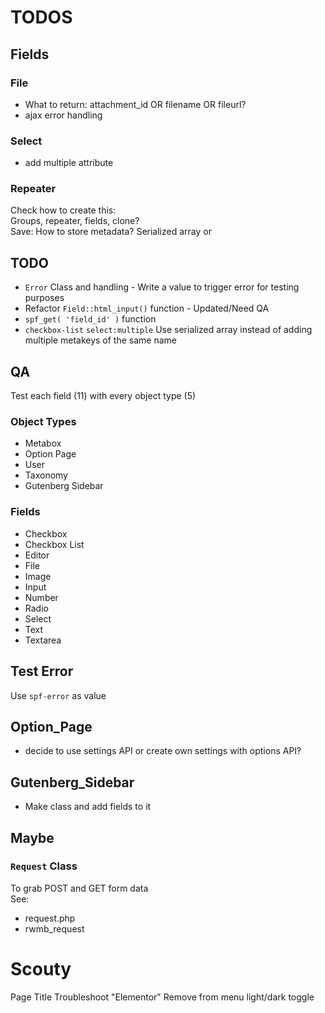 # TODOS

## Fields
### File 
- What to return: attachment_id OR filename OR fileurl?
- ajax error handling

### Select
- add multiple attribute 

### Repeater
Check how to create this:  
Groups, repeater, fields, clone?  
Save: How to store metadata? Serialized array or 


## TODO
- `Error` Class and handling - Write a value to trigger error for testing purposes
- Refactor `Field::html_input()` function - Updated/Need QA
- `spf_get( 'field_id' )` function  
- `checkbox-list` `select:multiple` Use serialized array instead of adding multiple metakeys of the same name

## QA
Test each field (11) with every object type (5)  

### Object Types
- Metabox
- Option Page
- User
- Taxonomy
- Gutenberg Sidebar

### Fields
- Checkbox
- Checkbox List
- Editor
- File
- Image
- Input
- Number
- Radio
- Select
- Text
- Textarea

## Test Error
Use `spf-error` as value


## Option_Page
- decide to use settings API or create own settings with options API?

## Gutenberg_Sidebar
- Make class and add fields to it

## Maybe
### 
### `Request` Class 
To grab POST and GET form data  
See:  
- request.php
- rwmb_request


# Scouty
Page Title
Troubleshoot "Elementor"
Remove from menu light/dark toggle

